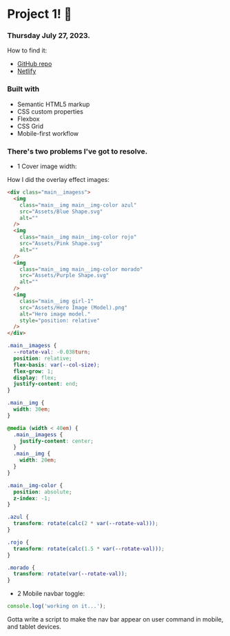 # Project 1! 👋

### Thursday July 27, 2023.

How to find it:

- [GitHub repo](https://github.com/yefreescoding/30-projects-30-days/tree/main/project-1)
- [Netlify](https://www.netlify.com/)

### Built with

- Semantic HTML5 markup
- CSS custom properties
- Flexbox
- CSS Grid
- Mobile-first workflow

### There's two problems I've got to resolve.

- 1 Cover image width:

How I did the overlay effect images:

```html
<div class="main__imagess">
  <img
    class="main__img main__img-color azul"
    src="Assets/Blue Shape.svg"
    alt=""
  />
  <img
    class="main__img main__img-color rojo"
    src="Assets/Pink Shape.svg"
    alt=""
  />
  <img
    class="main__img main__img-color morado"
    src="Assets/Purple Shape.svg"
    alt=""
  />
  <img
    class="main__img girl-1"
    src="Assets/Hero Image (Model).png"
    alt="Hero image model."
    style="position: relative"
  />
</div>
```

```css
.main__imagess {
  --rotate-val: -0.038turn;
  position: relative;
  flex-basis: var(--col-size);
  flex-grow: 1;
  display: flex;
  justify-content: end;
}

.main__img {
  width: 30em;
}

@media (width < 40em) {
  .main__imagess {
    justify-content: center;
  }
  .main__img {
    width: 20em;
  }
}

.main__img-color {
  position: absolute;
  z-index: -1;
}

.azul {
  transform: rotate(calc(2 * var(--rotate-val)));
}

.rojo {
  transform: rotate(calc(1.5 * var(--rotate-val)));
}

.morado {
  transform: rotate(var(--rotate-val));
}
```

- 2 Mobile navbar toggle:

```js
console.log('working on it...');
```

Gotta write a script to make the nav bar appear on user command in mobile, and tablet devices.
